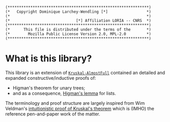 ```
(**************************************************************)
(*   Copyright Dominique Larchey-Wendling [*]                 *)
(*                                                            *)
(*                             [*] Affiliation LORIA -- CNRS  *)
(**************************************************************)
(*      This file is distributed under the terms of the       *)
(*        Mozilla Public License Version 2.0, MPL-2.0         *)
(**************************************************************)
```

# What is this library?

This library is an extension of [`Kruskal-AlmostFull`](https://github.com/DmxLarchey/Kruskal-AlmostFull) contained an detailed and expanded constructive/inductive proofs of:
- Higman's theorem for unary trees;
- and as a consequence, [Higman's lemma](https://en.wikipedia.org/wiki/Higman%27s_lemma) for lists.

The terminology and proof structure are largely inspired from Wim Veldman's [intuitionistic proof of Kruskal's theorem](https://link.springer.com/article/10.1007/s00153-003-0207-x) which is (IMHO) the reference pen-and-paper work of the matter.

